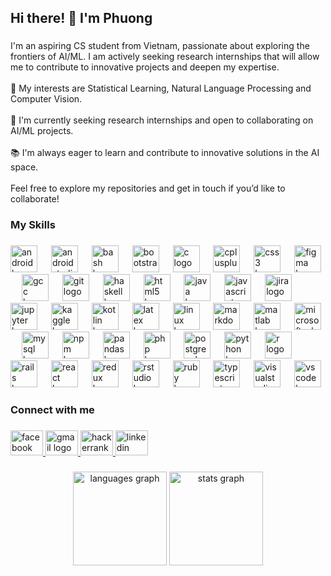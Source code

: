 <h2 align="left">Hi there! 👋 I'm Phuong</h2>

###



<!-- <div align="center">
  <img src="https://profile-counter.glitch.me/phuongngo0320/count.svg?"  />
</div>

###



<div align="center">
  <img height="270" src="https://images-wixmp-ed30a86b8c4ca887773594c2.wixmp.com/f/c83c004e-1370-4756-88e5-4071de797088/de3zz9z-ffa11131-1b4b-4e9f-8d01-aaddb1a14243.gif?token=eyJ0eXAiOiJKV1QiLCJhbGciOiJIUzI1NiJ9.eyJzdWIiOiJ1cm46YXBwOjdlMGQxODg5ODIyNjQzNzNhNWYwZDQxNWVhMGQyNmUwIiwiaXNzIjoidXJuOmFwcDo3ZTBkMTg4OTgyMjY0MzczYTVmMGQ0MTVlYTBkMjZlMCIsIm9iaiI6W1t7InBhdGgiOiJcL2ZcL2M4M2MwMDRlLTEzNzAtNDc1Ni04OGU1LTQwNzFkZTc5NzA4OFwvZGUzeno5ei1mZmExMTEzMS0xYjRiLTRlOWYtOGQwMS1hYWRkYjFhMTQyNDMuZ2lmIn1dXSwiYXVkIjpbInVybjpzZXJ2aWNlOmZpbGUuZG93bmxvYWQiXX0.TFvXCZq_3q1zO1y7DXq6_-nuhYLG9laBYpzQka1offE"  />
</div> -->

###



<p align="left">I'm an aspiring CS student from Vietnam, passionate about exploring the frontiers of AI/ML. I am actively seeking research internships that will allow me to contribute to innovative projects and deepen my expertise.<br><br>🌟 My interests are Statistical Learning, Natural Language Processing and Computer Vision.<br><br>💼 I'm currently seeking research internships and open to collaborating on AI/ML projects. <br><br>📚 I'm always eager to learn and contribute to innovative solutions in the AI space.<br><br>Feel free to explore my repositories and get in touch if you’d like to collaborate!</p>

###



<h3 align="left">My Skills</h3>

###



<div align="left">
  <img src="https://cdn.jsdelivr.net/gh/devicons/devicon/icons/android/android-original.svg" height="43" alt="android logo"  />
  <img width="14" />
  <img src="https://cdn.jsdelivr.net/gh/devicons/devicon/icons/androidstudio/androidstudio-original.svg" height="43" alt="androidstudio logo"  />
  <img width="14" />
  <img src="https://cdn.jsdelivr.net/gh/devicons/devicon/icons/bash/bash-original.svg" height="43" alt="bash logo"  />
  <img width="14" />
  <img src="https://cdn.jsdelivr.net/gh/devicons/devicon/icons/bootstrap/bootstrap-original.svg" height="43" alt="bootstrap logo"  />
  <img width="14" />
  <img src="https://cdn.jsdelivr.net/gh/devicons/devicon/icons/c/c-original.svg" height="43" alt="c logo"  />
  <img width="14" />
  <img src="https://cdn.jsdelivr.net/gh/devicons/devicon/icons/cplusplus/cplusplus-original.svg" height="43" alt="cplusplus logo"  />
  <img width="14" />
  <img src="https://cdn.jsdelivr.net/gh/devicons/devicon/icons/css3/css3-original.svg" height="43" alt="css3 logo"  />
  <img width="14" />
  <img src="https://cdn.jsdelivr.net/gh/devicons/devicon/icons/figma/figma-original.svg" height="43" alt="figma logo"  />
  <img width="14" />
  <img src="https://cdn.jsdelivr.net/gh/devicons/devicon/icons/gcc/gcc-original.svg" height="43" alt="gcc logo"  />
  <img width="14" />
  <img src="https://cdn.jsdelivr.net/gh/devicons/devicon/icons/git/git-original.svg" height="43" alt="git logo"  />
  <img width="14" />
  <img src="https://cdn.jsdelivr.net/gh/devicons/devicon/icons/haskell/haskell-original.svg" height="43" alt="haskell logo"  />
  <img width="14" />
  <img src="https://cdn.jsdelivr.net/gh/devicons/devicon/icons/html5/html5-original.svg" height="43" alt="html5 logo"  />
  <img width="14" />
  <img src="https://cdn.jsdelivr.net/gh/devicons/devicon/icons/java/java-original.svg" height="43" alt="java logo"  />
  <img width="14" />
  <img src="https://cdn.jsdelivr.net/gh/devicons/devicon/icons/javascript/javascript-original.svg" height="43" alt="javascript logo"  />
  <img width="14" />
  <img src="https://cdn.jsdelivr.net/gh/devicons/devicon/icons/jira/jira-original.svg" height="43" alt="jira logo"  />
  <img width="14" />
  <img src="https://cdn.jsdelivr.net/gh/devicons/devicon/icons/jupyter/jupyter-original.svg" height="43" alt="jupyter logo"  />
  <img width="14" />
  <img src="https://cdn.jsdelivr.net/gh/devicons/devicon/icons/kaggle/kaggle-original.svg" height="43" alt="kaggle logo"  />
  <img width="14" />
  <img src="https://cdn.jsdelivr.net/gh/devicons/devicon/icons/kotlin/kotlin-original.svg" height="43" alt="kotlin logo"  />
  <img width="14" />
  <img src="https://cdn.jsdelivr.net/gh/devicons/devicon/icons/latex/latex-original.svg" height="43" alt="latex logo"  />
  <img width="14" />
  <img src="https://cdn.jsdelivr.net/gh/devicons/devicon/icons/linux/linux-original.svg" height="43" alt="linux logo"  />
  <img width="14" />
  <img src="https://cdn.jsdelivr.net/gh/devicons/devicon/icons/markdown/markdown-original.svg" height="43" alt="markdown logo"  />
  <img width="14" />
  <img src="https://cdn.jsdelivr.net/gh/devicons/devicon/icons/matlab/matlab-original.svg" height="43" alt="matlab logo"  />
  <img width="14" />
  <img src="https://cdn.jsdelivr.net/gh/devicons/devicon/icons/microsoftsqlserver/microsoftsqlserver-plain.svg" height="43" alt="microsoftsqlserver logo"  />
  <img width="14" />
  <img src="https://cdn.jsdelivr.net/gh/devicons/devicon/icons/mysql/mysql-original.svg" height="43" alt="mysql logo"  />
  <img width="14" />
  <img src="https://cdn.jsdelivr.net/gh/devicons/devicon/icons/npm/npm-original-wordmark.svg" height="43" alt="npm logo"  />
  <img width="14" />
  <img src="https://cdn.jsdelivr.net/gh/devicons/devicon/icons/pandas/pandas-original.svg" height="43" alt="pandas logo"  />
  <img width="14" />
  <img src="https://cdn.jsdelivr.net/gh/devicons/devicon/icons/php/php-original.svg" height="43" alt="php logo"  />
  <img width="14" />
  <img src="https://cdn.jsdelivr.net/gh/devicons/devicon/icons/postgresql/postgresql-original.svg" height="43" alt="postgresql logo"  />
  <img width="14" />
  <img src="https://cdn.jsdelivr.net/gh/devicons/devicon/icons/python/python-original.svg" height="43" alt="python logo"  />
  <img width="14" />
  <img src="https://cdn.jsdelivr.net/gh/devicons/devicon/icons/r/r-original.svg" height="43" alt="r logo"  />
  <img width="14" />
  <img src="https://cdn.jsdelivr.net/gh/devicons/devicon/icons/rails/rails-original-wordmark.svg" height="43" alt="rails logo"  />
  <img width="14" />
  <img src="https://cdn.jsdelivr.net/gh/devicons/devicon/icons/react/react-original.svg" height="43" alt="react logo"  />
  <img width="14" />
  <img src="https://cdn.jsdelivr.net/gh/devicons/devicon/icons/redux/redux-original.svg" height="43" alt="redux logo"  />
  <img width="14" />
  <img src="https://cdn.jsdelivr.net/gh/devicons/devicon/icons/rstudio/rstudio-original.svg" height="43" alt="rstudio logo"  />
  <img width="14" />
  <img src="https://cdn.jsdelivr.net/gh/devicons/devicon/icons/ruby/ruby-original.svg" height="43" alt="ruby logo"  />
  <img width="14" />
  <img src="https://cdn.jsdelivr.net/gh/devicons/devicon/icons/typescript/typescript-original.svg" height="43" alt="typescript logo"  />
  <img width="14" />
  <img src="https://cdn.jsdelivr.net/gh/devicons/devicon/icons/visualstudio/visualstudio-plain.svg" height="43" alt="visualstudio logo"  />
  <img width="14" />
  <img src="https://cdn.jsdelivr.net/gh/devicons/devicon/icons/vscode/vscode-original.svg" height="43" alt="vscode logo"  />
</div>

###



<h3 align="left">Connect with me</h3>

###



<div align="left">
  <a href="https://www.facebook.com/phuong.ngo0320/" target="_blank">
    <img src="https://raw.githubusercontent.com/maurodesouza/profile-readme-generator/master/src/assets/icons/social/facebook/default.svg" width="52" height="40" alt="facebook logo"  />
  </a>
  <a href="mailto:phuongngovan2003@gmail.com" target="_blank">
    <img src="https://raw.githubusercontent.com/maurodesouza/profile-readme-generator/master/src/assets/icons/social/gmail/default.svg" width="52" height="40" alt="gmail logo"  />
  </a>
  <a href="https://www.hackerrank.com/profile/phuongngovan2003" target="_blank">
    <img src="https://raw.githubusercontent.com/maurodesouza/profile-readme-generator/master/src/assets/icons/social/hackerrank/default.svg" width="52" height="40" alt="hackerrank logo"  />
  </a>
  <a href="https://www.linkedin.com/in/phuong-ngo-478827247/" target="_blank">
    <img src="https://raw.githubusercontent.com/maurodesouza/profile-readme-generator/master/src/assets/icons/social/linkedin/default.svg" width="52" height="40" alt="linkedin logo"  />
  </a>
</div>

###



<div align="center">
  <img src="https://github-readme-stats.vercel.app/api/top-langs?username=phuongngo0320&locale=en&hide_title=false&layout=compact&card_width=320&langs_count=6&theme=default&hide_border=false" height="150" alt="languages graph"  />
  <img src="https://github-readme-stats.vercel.app/api?username=phuongngo0320&hide_title=false&hide_rank=false&show_icons=true&include_all_commits=true&count_private=true&disable_animations=false&theme=default&locale=en&hide_border=false" height="150" alt="stats graph"  />
</div>

###